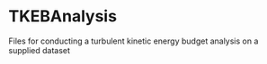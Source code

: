 # TKEBAnalysis
Files for conducting a turbulent kinetic energy budget analysis on a supplied dataset
